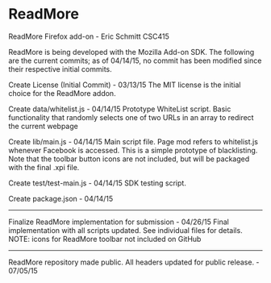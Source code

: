 # ReadMore
ReadMore Firefox add-on - Eric Schmitt CSC415

ReadMore is being developed with the Mozilla Add-on SDK. The following are the current commits; as of 04/14/15, no commit has been modified since their respective initial commits.

Create License (Initial Commit) - 03/13/15
  The MIT license is the initial choice for the ReadMore addon.

Create data/whitelist.js - 04/14/15
  Prototype WhiteList script. Basic functionality that randomly selects one of two URLs in an array to redirect the current webpage

Create lib/main.js - 04/14/15
  Main script file. Page mod refers to whitelist.js whenever Facebook is accessed. This is a simple prototype of blacklisting. Note that the toolbar button icons are not included, but will be packaged with the final .xpi file.

Create test/test-main.js - 04/14/15
  SDK testing script.

Create package.json - 04/14/15

---

Finalize ReadMore implementation for submission - 04/26/15
  Final implementation with all scripts updated. See individual files for details.
  NOTE: icons for ReadMore toolbar not included on GitHub

---

ReadMore repository made public. All headers updated for public release. - 07/05/15
